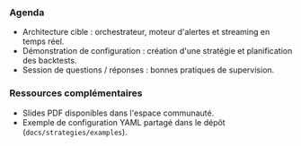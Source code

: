 ### Agenda

- Architecture cible : orchestrateur, moteur d'alertes et streaming en temps réel.
- Démonstration de configuration : création d'une stratégie et planification des backtests.
- Session de questions / réponses : bonnes pratiques de supervision.

### Ressources complémentaires

- Slides PDF disponibles dans l'espace communauté.
- Exemple de configuration YAML partagé dans le dépôt (`docs/strategies/examples`).
